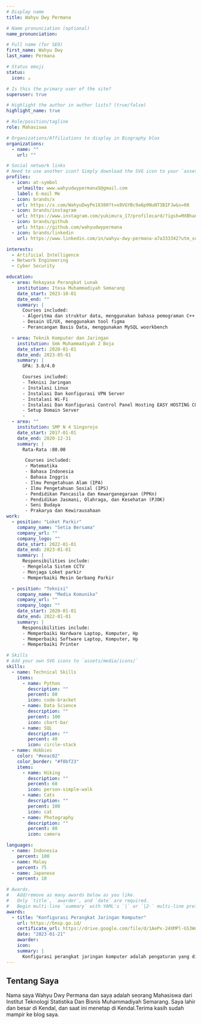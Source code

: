```yaml
---
# Display name
title: Wahyu Dwy Permana

# Name pronunciation (optional)
name_pronunciation:

# Full name (for SEO)
first_name: Wahyu Dwy
last_name: Permana

# Status emoji
status:
  icon: ☕️

# Is this the primary user of the site?
superuser: true

# Highlight the author in author lists? (true/false)
highlight_name: true

# Role/position/tagline
role: Mahasiswa

# Organizations/Affiliations to display in Biography blox
organizations:
  - name: ""
    url: ""

# Social network links
# Need to use another icon? Simply download the SVG icon to your `assets/media/icons/` folder.
profiles:
  - icon: at-symbol
    urlmailto: www.wahyudwypermana5@gmail.com
    label: E-mail Me
  - icon: brands/x
    url: https://x.com/WahyuDwyPe18380?t=x8VGYBc9a6p0NuNT3BIFJw&s=08
  - icon: brands/instagram
    url: https://www.instagram.com/yukimura_17/profilecard/?igsh=MXBhanFpbmMyZ2p2bQ==
  - icon: brands/github
    url: https://github.com/wahyudwypermana
  - icon: brands/linkedin
    url: https://www.linkedin.com/in/wahyu-dwy-permana-a7a333342?utm_source=share&utm_campaign=share_via&utm_content=profile&utm_medium=android_app

interests:
  - Artificial Intelligence
  - Network Engineering
  - Cyber Security

education:
  - area: Rekayasa Perangkat Lunak
    institution: Itesa Muhammadiyah Semarang
    date_start: 2023-10-01
    date_end: ""
    summary: |
      Courses included:
      - Algoritma dan struktur data, menggunakan bahasa pemograman C++ & C
      - Desain UI/UX, menggunakan tool figma
      - Perancangan Basis Data, menggunakan MySQL woorkbench

  - area: Teknik Komputer dan Jaringan
    institution: Smk Muhammadiyah 2 Boja
    date_start: 2020-01-01
    date_end: 2023-05-01
    summary: |
      GPA: 3.8/4.0

      Courses included:
      - Teknisi Jaringan
      - Instalasi Linux
      - Instalasi Dan konfigurasi VPN Server
      - Instalasi Wi-Fi
      - Instalasi Dan Konfigurasi Control Panel Hosting EASY HOSTING CONTROL PANEL (EHCP)
      - Setup Domain Server
      -
  - area: ""
    institution: SMP N 4 Singorojo
    date_start: 2017-01-01
    date_end: 2020-12-31
    summary: |
      Rata-Rata :80.00

       Courses included:
       - Matematika
       - Bahasa Indonesia
       - Bahasa Inggris
       - Ilmu Pengetahuan Alam (IPA)
       - Ilmu Pengetahuan Sosial (IPS)
       - Pendidikan Pancasila dan Kewarganegaraan (PPKn)
       - Pendidikan Jasmani, Olahraga, dan Kesehatan (PJOK)
       - Seni Budaya
       - Prakarya dan Kewirausahaan
work:
  - position: "Loket Parkir"
    company_name: "Setia Bersama"
    company_url: ""
    company_logo: ""
    date_start: 2022-01-01
    date_end: 2023-01-01
    summary: |
      Responsibilities include:
      - Mengelola Sistem CCTV
      - Menjaga Loket parkir
      - Memperbaiki Mesin Gerbang Parkir

  - position: "Teknisi"
    company_name: "Media Komunika"
    company_url: ""
    company_logo: ""
    date_start: 2020-01-01
    date_end: 2022-01-01
    summary: |
      Responsibilities include:
      - Memperbaiki Hardware Laptop, Komputer, Hp
      - Memperbaiki Software Laptop, Komputer, Hp
      - Memperbaiki Printer

# Skills
# Add your own SVG icons to `assets/media/icons/`
skills:
  - name: Technical Skills
    items:
      - name: Python
        description: ""
        percent: 80
        icon: code-bracket
      - name: Data Science
        description: ""
        percent: 100
        icon: chart-bar
      - name: SQL
        description: ""
        percent: 40
        icon: circle-stack
  - name: Hobbies
    color: "#eeac02"
    color_border: "#f0bf23"
    items:
      - name: Hiking
        description: ""
        percent: 60
        icon: person-simple-walk
      - name: Cats
        description: ""
        percent: 100
        icon: cat
      - name: Photography
        description: ""
        percent: 80
        icon: camera

languages:
  - name: Indonesia
    percent: 100
  - name: Malay
    percent: 75
  - name: Japanese
    percent: 10

# Awards.
#   Add/remove as many awards below as you like.
#   Only `title`, `awarder`, and `date` are required.
#   Begin multi-line `summary` with YAML's `|` or `|2-` multi-line prefix and indent 2 spaces below.
awards:
  - title: "Konfigurasi Perangkat Jaringan Komputer"
    url: https://bnsp.go.id/
    certificate_url: https://drive.google.com/file/d/1AePx-24XMPl-GS3WdcmAGAH2Wdjjj1yt/view?usp=drivesdk
    date: "2023-01-21"
    awarder:
    icon:
    summary: |
      Konfigurasi perangkat jaringan komputer adalah pengaturan yang dilakukan agar komputer dapat terhubung satu sama lain. Konfigurasi jaringan komputer juga melibatkan pengaturan kebijakan, alur, dan kontrol jaringan.
---
```


## Tentang Saya

Nama saya Wahyu Dwy Permana dan saya adalah seorang Mahasiswa dari Institut Teknologi Statistika Dan Bisnis Muhammadiyah Semarang. Saya lahir dan besar di Kendal, dan saat ini menetap di Kendal.Terima kasih sudah mampir ke blog saya.
